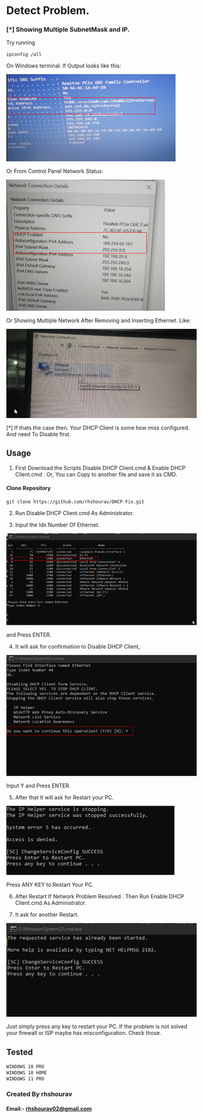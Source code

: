 # Detect Problem.
### [*] Showing Multiple SubnetMask and IP.
Try running 
```
ipconfig /all
```
On Windows terminal.
If Output looks like this:

![alt text](https://github.com/rhshourav/DHCP-Fix/blob/main/Img/Problem_hint_1.png?raw=true)

Or From Control Panel Network Status:

![alt text](https://github.com/rhshourav/DHCP-Fix/blob/main/Img/Problem_hint_1.2.png?raw=true)

Or Showing Multiple Network After Removing and Inserting Ethernet.
Like:

![alt text](https://github.com/rhshourav/DHCP-Fix/blob/main/Img/Problem_hint_2.png?raw=true)

[*] If thats the case then. Your DHCP Client is some how miss configured. And need To Disable first.

## Usage
1. First Download the Scripts Disable DHCP Client.cmd & Enable DHCP Client.cmd .
 Or, You can Copy to another file and save it as CMD.
#### Clone Repository
```
git clone https://github.com/rhshourav/DHCP-Fix.git
```
2. Run Disable DHCP Client.cmd As Administrator.

3. Input the Idx Number Of Ethernet.

![alt text](https://github.com/rhshourav/DHCP-Fix/blob/main/Img/Disable_1.png?raw=true)

and Press ENTER.

4. It will ask for confirmation to Disable DHCP Client,

![alt text](https://github.com/rhshourav/DHCP-Fix/blob/main/Img/Disable_2.png?raw=true)

Input Y and Press ENTER.

5. After that It will ask for Restart your PC.

![alt text](https://github.com/rhshourav/DHCP-Fix/blob/main/Img/Disable_3.png?raw=true)

Press ANY KEY to Restart Your PC.

6. After Restart If Network Problem Resolved . Then Run Enable DHCP Client.cmd  As Administrator.

7. It ask for another Restart.

![alt text](https://github.com/rhshourav/DHCP-Fix/blob/main/Img/Enable_1.png?raw=true)

Just simply press any key to restart your PC. 
If the problem is not solved your firewall or ISP maybe has misconfiguration. Check those.


## Tested
```
WINDOWS 10 PRO
WINDOWS 10 HOME
WINDOWS 11 PRO
```



### Created By rhshourav
#### Email:- rhshourav02@gmail.com